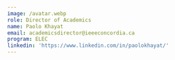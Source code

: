 ```yaml
---
image: /avatar.webp
role: Director of Academics
name: Paolo Khayat
email: academicsdirector@ieeeconcordia.ca
program: ELEC
linkedin: 'https://www.linkedin.com/in/paolokhayat/'
---
```


